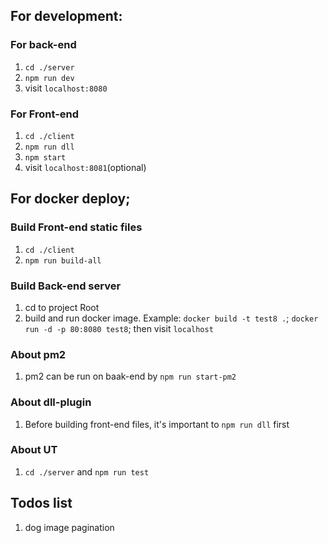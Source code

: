 ## For development:

### For back-end
1. `cd ./server`
2. `npm run dev`
3. visit `localhost:8080`

### For Front-end
1. `cd ./client`
2. `npm run dll`
3. `npm start`
4. visit `localhost:8081`(optional)

## For docker deploy;

### Build Front-end static files
1. `cd ./client`
2. `npm run build-all`

### Build Back-end server
1. cd to project Root
2. build and run docker image. Example: `docker build -t test8 .`; `docker run -d -p 80:8080 test8`; then visit `localhost` 

### About pm2
1. pm2 can be run on baak-end by `npm run start-pm2`

### About dll-plugin
1. Before building front-end files, it's important to `npm run dll` first

### About UT
1. `cd ./server` and `npm run test`

## Todos list
1. dog image pagination